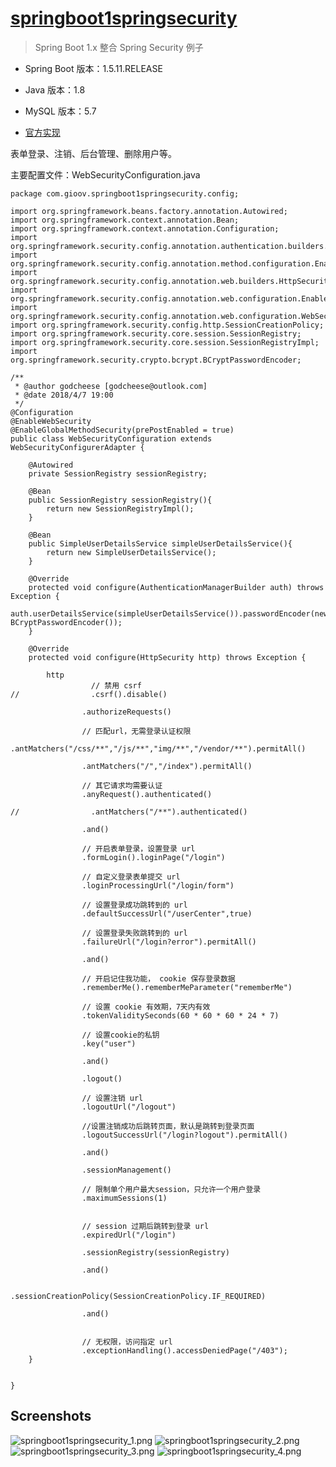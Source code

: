 
# [springboot1springsecurity](https://github.com/godcheese/springboot-example/tree/master/springboot1springsecurity)
> Spring Boot 1.x 整合 Spring Security 例子
- Spring Boot 版本：1.5.11.RELEASE
- Java 版本：1.8 
- MySQL 版本：5.7

- [官方实现](http://spring.io/guides/gs/securing-web/)


表单登录、注销、后台管理、删除用户等。

主要配置文件：WebSecurityConfiguration.java
```
package com.gioov.springboot1springsecurity.config;

import org.springframework.beans.factory.annotation.Autowired;
import org.springframework.context.annotation.Bean;
import org.springframework.context.annotation.Configuration;
import org.springframework.security.config.annotation.authentication.builders.AuthenticationManagerBuilder;
import org.springframework.security.config.annotation.method.configuration.EnableGlobalMethodSecurity;
import org.springframework.security.config.annotation.web.builders.HttpSecurity;
import org.springframework.security.config.annotation.web.configuration.EnableWebSecurity;
import org.springframework.security.config.annotation.web.configuration.WebSecurityConfigurerAdapter;
import org.springframework.security.config.http.SessionCreationPolicy;
import org.springframework.security.core.session.SessionRegistry;
import org.springframework.security.core.session.SessionRegistryImpl;
import org.springframework.security.crypto.bcrypt.BCryptPasswordEncoder;

/**
 * @author godcheese [godcheese@outlook.com]
 * @date 2018/4/7 19:00
 */
@Configuration
@EnableWebSecurity
@EnableGlobalMethodSecurity(prePostEnabled = true)
public class WebSecurityConfiguration extends WebSecurityConfigurerAdapter {

    @Autowired
    private SessionRegistry sessionRegistry;

    @Bean
    public SessionRegistry sessionRegistry(){
        return new SessionRegistryImpl();
    }

    @Bean
    public SimpleUserDetailsService simpleUserDetailsService(){
        return new SimpleUserDetailsService();
    }

    @Override
    protected void configure(AuthenticationManagerBuilder auth) throws Exception {
        auth.userDetailsService(simpleUserDetailsService()).passwordEncoder(new BCryptPasswordEncoder());
    }

    @Override
    protected void configure(HttpSecurity http) throws Exception {

        http
                  // 禁用 csrf
//                .csrf().disable()

                .authorizeRequests()

                // 匹配url，无需登录认证权限
                .antMatchers("/css/**","/js/**","img/**","/vendor/**").permitAll()

                .antMatchers("/","/index").permitAll()

                // 其它请求均需要认证
                .anyRequest().authenticated()

//                .antMatchers("/**").authenticated()

                .and()

                // 开启表单登录，设置登录 url
                .formLogin().loginPage("/login")

                // 自定义登录表单提交 url
                .loginProcessingUrl("/login/form")

                // 设置登录成功跳转到的 url
                .defaultSuccessUrl("/userCenter",true)

                // 设置登录失败跳转到的 url
                .failureUrl("/login?error").permitAll()

                .and()

                // 开启记住我功能， cookie 保存登录数据
                .rememberMe().rememberMeParameter("rememberMe")

                // 设置 cookie 有效期，7天内有效
                .tokenValiditySeconds(60 * 60 * 60 * 24 * 7)

                // 设置cookie的私钥
                .key("user")

                .and()

                .logout()

                // 设置注销 url
                .logoutUrl("/logout")

                //设置注销成功后跳转页面，默认是跳转到登录页面
                .logoutSuccessUrl("/login?logout").permitAll()

                .and()

                .sessionManagement()

                // 限制单个用户最大session，只允许一个用户登录
                .maximumSessions(1)


                // session 过期后跳转到登录 url
                .expiredUrl("/login")

                .sessionRegistry(sessionRegistry)

                .and()

                .sessionCreationPolicy(SessionCreationPolicy.IF_REQUIRED)

                .and()


                // 无权限，访问指定 url
                .exceptionHandling().accessDeniedPage("/403");
    }


}

```

## Screenshots
![springboot1springsecurity_1.png](https://raw.githubusercontent.com/godcheese/springboot-example/master/springboot1springsecurity/screenshots/springboot1springsecurity_1.png)
![springboot1springsecurity_2.png](https://raw.githubusercontent.com/godcheese/springboot-example/master/springboot1springsecurity/screenshots/springboot1springsecurity_2.png)
![springboot1springsecurity_3.png](https://raw.githubusercontent.com/godcheese/springboot-example/master/springboot1springsecurity/screenshots/springboot1springsecurity_3.png)
![springboot1springsecurity_4.png](https://raw.githubusercontent.com/godcheese/springboot-example/master/springboot1springsecurity/screenshots/springboot1springsecurity_4.png)
